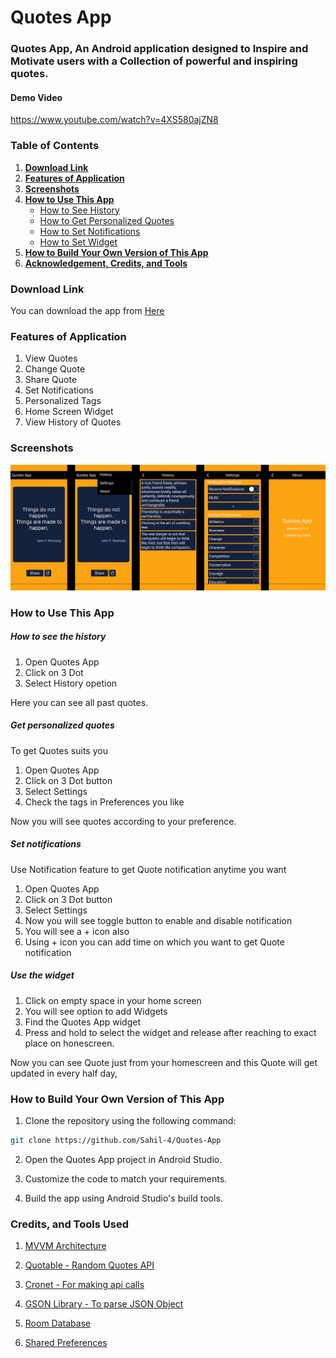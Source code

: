 # Quotes App

### Quotes App, An Android application designed to Inspire and Motivate users with a Collection of powerful and inspiring quotes.

#### Demo Video

https://www.youtube.com/watch?v=4XS580ajZN8

### Table of Contents

1.  **[Download Link](#download-link)**
2.  **[Features of Application](#features-of-application)**
3.  **[Screenshots](#screenshots)**
4.  **[How to Use This App](#how-to-use-this-app)**
    - [How to See History](#how-to-see-the-history)
    - [How to Get Personalized Quotes](#get-personalized-quotes)
    - [How to Set Notifications](#set-notifications)
    - [How to Set Widget](#use-the-widget)
5.  **[How to Build Your Own Version of This App](#how-to-build-your-own-version-of-this-app)**
6.  **[Acknowledgement, Credits, and Tools](#credits-and-tools-used)**

### Download Link

You can download the app from [Here](https://apps-alpha.netlify.app/app.apk)

### Features of Application

1. View Quotes
2. Change Quote
3. Share Quote
4. Set Notifications
5. Personalized Tags
6. Home Screen Widget
7. View History of Quotes

### Screenshots

![quotes-app-design](./qoutes-app-design.png)

### How to Use This App

##### How to see the history

1. Open Quotes App
2. Click on 3 Dot
3. Select History opetion

Here you can see all past quotes.

##### Get personalized quotes

To get Quotes suits you

1. Open Quotes App
2. Click on 3 Dot button
3. Select Settings
4. Check the tags in Preferences you like

Now you will see quotes according to your preference.

##### Set notifications

Use Notification feature to get Quote notification anytime you want

1. Open Quotes App
2. Click on 3 Dot button
3. Select Settings
4. Now you will see toggle button to enable and disable notification
5. You will see a + icon also
6. Using + icon you can add time on which you want to get Quote notification

##### Use the widget

1. Click on empty space in your home screen
2. You will see option to add Widgets
3. Find the Quotes App widget
4. Press and hold to select the widget and release after reaching to exact place on honescreen.

Now you can see Quote just from your homescreen and this Quote will get updated in every half day,

### How to Build Your Own Version of This App

1. Clone the repository using the following command:

```bash
git clone https://github.com/Sahil-4/Quotes-App
```

2. Open the Quotes App project in Android Studio.

3. Customize the code to match your requirements.

4. Build the app using Android Studio's build tools.

### Credits, and Tools Used

1. [MVVM Architecture](https://developer.android.com/topic/architecture)

2. [Quotable - Random Quotes API](https://github.com/lukePeavey/quotable)

3. [Cronet - For making api calls](https://developer.android.com/codelabs/cronet#0)

4. [GSON Library - To parse JSON Object](https://github.com/google/gson)

5. [Room Database](https://developer.android.com/training/data-storage/room)

6. [Shared Preferences](https://developer.android.com/training/data-storage/shared-preferences)
